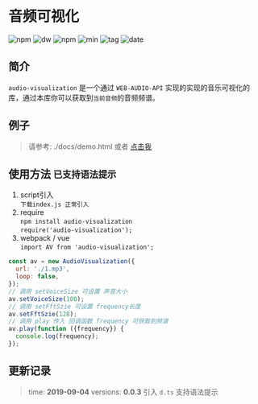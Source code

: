 # 音频可视化

![npm](https://img.shields.io/npm/v/audio-visualization)
![dw](https://img.shields.io/npm/dw/audio-visualization)
![npm](https://img.shields.io/npm/l/audio-visualization)
![min](https://img.shields.io/bundlephobia/min/audio-visualization)
![tag](https://img.shields.io/github/v/tag/wuxinweb/audio-visualization)
![date](https://img.shields.io/date/1567611291)


## 简介
`audio-visualization` 是一个通过 `WEB-AUDIO-API` 实现的实现的音乐可视化的库，通过本库你可以获取到`当前音频`的音频频谱。  

## 例子

> 请参考: ./docs/demo.html 或者 [点击我](https://wuxinweb.github.io/audio-visualization/demo.html)

## 使用方法  `已支持语法提示`
1. script引入  
`下载index.js 正常引入  `
2. require   
`npm install audio-visualization`  
`require('audio-visualization');`  
3. webpack / vue  
`import AV from 'audio-visualization';`  


```JavaScript
const av = new AudioVisualization({
  url: './1.mp3',
  loop: false,
});
// 调用 setVoiceSize 可设置 声音大小
av.setVoiceSize(100);
// 调用 setFftSzie 可设置 frequency长度 
av.setFftSzie(128);
// 调用 play 传入 回调函数 frequency 可获取到频谱
av.play(function ({frequency}) {
  console.log(frequency);
});
```

## 更新记录

> time: **2019-09-04** versions: **0.0.3** 引入 `d.ts` 支持语法提示